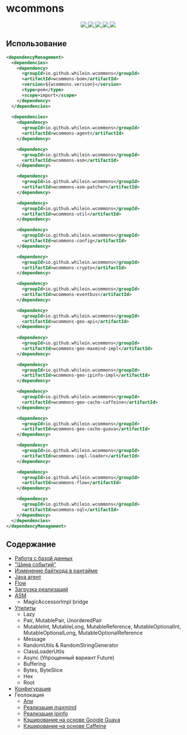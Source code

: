 # wcommons

<div align="center">
  <a href="https://github.com/whilein/wcommons/blob/master/LICENSE">
    <img src="https://img.shields.io/github/license/whilein/wcommons">
  </a>

  <a href="https://discord.gg/ANEHruraCc">
    <img src="https://img.shields.io/discord/819859288049844224?logo=discord">
  </a>

  <a href="https://github.com/whilein/wcommons/issues">
    <img src="https://img.shields.io/github/issues/whilein/wcommons">
  </a>

  <a href="https://github.com/whilein/wcommons/pulls">
    <img src="https://img.shields.io/github/issues-pr/whilein/wcommons">
  </a>

  <a href="https://search.maven.org/artifact/io.github.whilein.wcommons/wcommons-bom">
    <img src="https://img.shields.io/maven-central/v/io.github.whilein.wcommons/wcommons-bom">
  </a>
</div>

## Использование
```xml
<dependencyManagement>
  <dependencies>
    <dependency>
      <groupId>io.github.whilein.wcommons</groupId>
      <artifactId>wcommons-bom</artifactId>
      <version>${wcommons.version}</version>
      <type>pom</type>
      <scope>import</scope>
    </dependency>
  </dependencies>
  
  <dependencies>
    <dependency>
      <groupId>io.github.whilein.wcommons</groupId>
      <artifactId>wcommons-agent</artifactId>
    </dependency>

    <dependency>
      <groupId>io.github.whilein.wcommons</groupId>
      <artifactId>wcommons-asm</artifactId>
    </dependency>

    <dependency>
      <groupId>io.github.whilein.wcommons</groupId>
      <artifactId>wcommons-asm-patcher</artifactId>
    </dependency>

    <dependency>
      <groupId>io.github.whilein.wcommons</groupId>
      <artifactId>wcommons-util</artifactId>
    </dependency>

    <dependency>
      <groupId>io.github.whilein.wcommons</groupId>
      <artifactId>wcommons-config</artifactId>
    </dependency>

    <dependency>
      <groupId>io.github.whilein.wcommons</groupId>
      <artifactId>wcommons-crypto</artifactId>
    </dependency>

    <dependency>
      <groupId>io.github.whilein.wcommons</groupId>
      <artifactId>wcommons-eventbus</artifactId>
    </dependency>

    <dependency>
      <groupId>io.github.whilein.wcommons</groupId>
      <artifactId>wcommons-geo-api</artifactId>
    </dependency>
    
    <dependency>
      <groupId>io.github.whilein.wcommons</groupId>
      <artifactId>wcommons-geo-maxmind-impl</artifactId>
    </dependency>

    <dependency>
      <groupId>io.github.whilein.wcommons</groupId>
      <artifactId>wcommons-geo-ipinfo-impl</artifactId>
    </dependency>

    <dependency>
      <groupId>io.github.whilein.wcommons</groupId>
      <artifactId>wcommons-geo-cache-caffeine</artifactId>
    </dependency>

    <dependency>
      <groupId>io.github.whilein.wcommons</groupId>
      <artifactId>wcommons-geo-cache-guava</artifactId>
    </dependency>

    <dependency>
      <groupId>io.github.whilein.wcommons</groupId>
      <artifactId>wcommons-impl-loader</artifactId>
    </dependency>

    <dependency>
      <groupId>io.github.whilein.wcommons</groupId>
      <artifactId>wcommons-flow</artifactId>
    </dependency>

    <dependency>
      <groupId>io.github.whilein.wcommons</groupId>
      <artifactId>wcommons-sql</artifactId>
    </dependency>
  </dependencies>
</dependencyManagement>
```

## Содержание

- [Работа с базой данных](sql)
- ["Шина событий"](eventbus)
- [Изменение байткода в рантайме](asm-patcher)
- [Java агент](agent)
- [Flow](flow)
- [Загрузка реализаций](impl-loader)
- [ASM](asm)
  - MagicAccessorImpl bridge
- [Утилиты](util)
  - Lazy
  - Pair, MutablePair, UnorderedPair
  - MutableInt, MutableLong, MutableReference, MutableOptionalInt, MutableOptionalLong, MutableOptionalReference
  - Message
  - RandomUtils & RandomStringGenerator
  - ClassLoaderUtils
  - Async (Упрощенный вариант Future)
  - Buffering
  - Bytes, ByteSlice
  - Hex
  - Root
- [Конфигурация](config)
- Геолокация
  - [Апи](geo-api)
  - [Реализация maxmind](geo-maxmind-impl)
  - [Реализация ipinfo](geo-ipinfo-impl)
  - [Кэширование на основе Google Guava](geo-cache-guava)
  - [Кэширование на основе Caffeine](geo-cache-caffeine)
